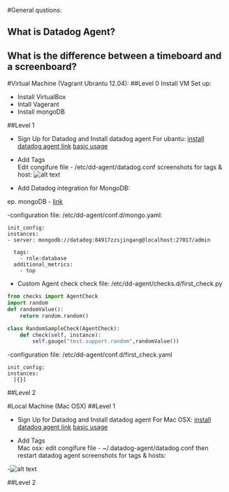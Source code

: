 #General qustions: 
## What is Datadog Agent? 
## What is the difference between a timeboard and a screenboard?


#Virtual Machine (Vagrant Ubrantu 12.04):
##Level 0 Install VM
   Set up: 
  * Install VirtualBox
  * Intall Vagerant
  * Install mongoDB

##Level 1
  * Sign Up for Datadog and Install datadog agent 
   For ubantu: 
      [install datadog agent link](https://app.datadoghq.com/account/settings#agent/ubuntu)
      [basic usage](http://docs.datadoghq.com/guides/basic_agent_usage/ubuntu/)
  
  * Add Tags  
   Edit congifure file - /etc/dd-agent/datadog.conf
   screenshots for tags & host: 
  ![alt text](https://github.com/zhengshizhao/hiring-engineers/blob/support-engineer/img/hostmap_vm.png "hostmap VM")
  * Add Datadog integration for MongoDB:
  
  ep. mongoDB - [link](http://docs.datadoghq.com/integrations/mongodb/)
  
  -configuration file: /etc/dd-agent/conf.d/mongo.yaml:
  ```
  init_config:
  instances:
  - server: mongodb://datadog:84917zzsjingang@localhost:27017/admin
   
    tags:
      - role:database
    additional_metrics:
      - top
   ```
  * Custom Agent check 
  check file: /etc/dd-agent/checks.d/first_check.py  
  ```python
  from checks import AgentCheck
  import random
  def randomValue():
      return random.random()

  class RandomSampleCheck(AgentCheck):
      def check(self, instance):
          self.gauge("test.support.random",randomValue())
  ```
  -configuration file: /etc/dd-agent/conf.d/first_check.yaml
  ```
  init_config:
  instances:
    [{}]
  ```
##Level 2

#Local Machine (Mac OSX)
##Level 1
  * Sign Up for Datadog and Install datadog agent 
   For Mac OSX: 
      [install datadog agent link](https://app.datadoghq.com/account/settings#agent/mac)
      [basic usage](http://docs.datadoghq.com/guides/basic_agent_usage/osx/)
  
  * Add Tags  
   Mac osx: edit congifure file -  ~/.datadog-agent/datadog.conf
      then restart datadog agent 
   screenshots for tags & hosts: 

   -![alt text](https://github.com/zhengshizhao/hiring-engineers/blob/support-engineer/img/hostmap_mac.png "HostMap Mac")


##Level 2